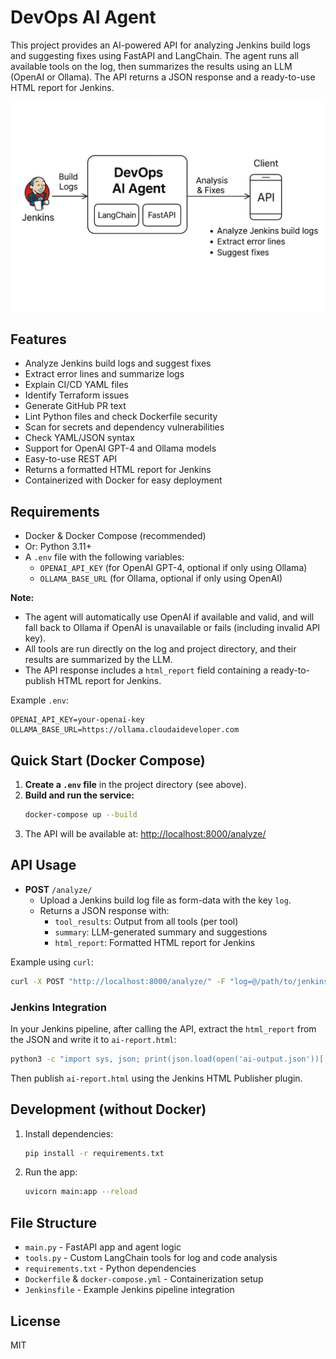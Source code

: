 # DevOps AI Agent

This project provides an AI-powered API for analyzing Jenkins build logs and suggesting fixes using FastAPI and LangChain. The agent runs all available tools on the log, then summarizes the results using an LLM (OpenAI or Ollama). The API returns a JSON response and a ready-to-use HTML report for Jenkins.

![alt text](images/image.png)


## Features
- Analyze Jenkins build logs and suggest fixes
- Extract error lines and summarize logs
- Explain CI/CD YAML files
- Identify Terraform issues
- Generate GitHub PR text
- Lint Python files and check Dockerfile security
- Scan for secrets and dependency vulnerabilities
- Check YAML/JSON syntax
- Support for OpenAI GPT-4 and Ollama models
- Easy-to-use REST API
- Returns a formatted HTML report for Jenkins
- Containerized with Docker for easy deployment


## Requirements

- Docker & Docker Compose (recommended)
- Or: Python 3.11+
- A `.env` file with the following variables:
  - `OPENAI_API_KEY` (for OpenAI GPT-4, optional if only using Ollama)
  - `OLLAMA_BASE_URL` (for Ollama, optional if only using OpenAI)


**Note:**
- The agent will automatically use OpenAI if available and valid, and will fall back to Ollama if OpenAI is unavailable or fails (including invalid API key).
- All tools are run directly on the log and project directory, and their results are summarized by the LLM.
- The API response includes a `html_report` field containing a ready-to-publish HTML report for Jenkins.

Example `.env`:
```env
OPENAI_API_KEY=your-openai-key
OLLAMA_BASE_URL=https://ollama.cloudaideveloper.com
```

## Quick Start (Docker Compose)


1. **Create a `.env` file** in the project directory (see above).
2. **Build and run the service:**
   ```bash
   docker-compose up --build
   ```
3. The API will be available at: [http://localhost:8000/analyze/](http://localhost:8000/analyze/)


## API Usage

- **POST** `/analyze/`
  - Upload a Jenkins build log file as form-data with the key `log`.
  - Returns a JSON response with:
    - `tool_results`: Output from all tools (per tool)
    - `summary`: LLM-generated summary and suggestions
    - `html_report`: Formatted HTML report for Jenkins

Example using `curl`:
```bash
curl -X POST "http://localhost:8000/analyze/" -F "log=@/path/to/jenkins.log"
```

### Jenkins Integration

In your Jenkins pipeline, after calling the API, extract the `html_report` from the JSON and write it to `ai-report.html`:

```sh
python3 -c "import sys, json; print(json.load(open('ai-output.json'))['html_report'])" > ai-report.html
```

Then publish `ai-report.html` using the Jenkins HTML Publisher plugin.

## Development (without Docker)

1. Install dependencies:
   ```bash
   pip install -r requirements.txt
   ```
2. Run the app:
   ```bash
   uvicorn main:app --reload
   ```


## File Structure
- `main.py` - FastAPI app and agent logic
- `tools.py` - Custom LangChain tools for log and code analysis
- `requirements.txt` - Python dependencies
- `Dockerfile` & `docker-compose.yml` - Containerization setup
- `Jenkinsfile` - Example Jenkins pipeline integration

## License
MIT
